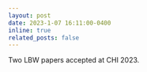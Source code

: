 ```yaml
---
layout: post
date: 2023-1-07 16:11:00-0400
inline: true
related_posts: false
---
```

Two LBW papers accepted at CHI 2023.